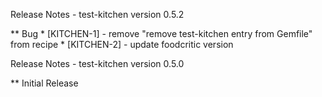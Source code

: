 Release Notes - test-kitchen version 0.5.2

** Bug
    * [KITCHEN-1] - remove "remove test-kitchen entry from Gemfile" from recipe
    * [KITCHEN-2] - update foodcritic version

Release Notes - test-kitchen version 0.5.0

** Initial Release
